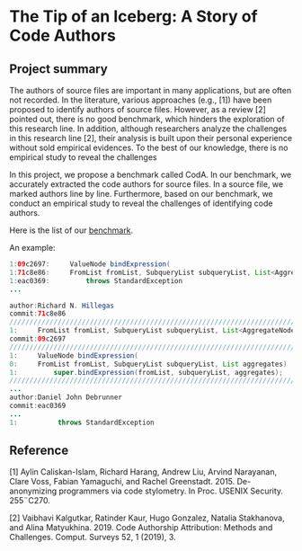 # The Tip of an Iceberg: A Story of Code Authors

## Project summary

The authors of source files are important in many applications, but are often not recorded. In the literature, various approaches (e.g., [1]) have been proposed to identify authors of source files. However, as a review [2] pointed out, there is no good benchmark, which hinders the exploration of this research line. In addition, although researchers analyze the challenges in this research line [2], their analysis is built upon their personal experience without sold empirical evidences. To the best of our knowledge, there is no empirical study to reveal the challenges

In this project, we propose a benchmark called CodA. In our benchmark, we accurately extracted the code authors for source files. In a source file, we marked authors line by line. Furthermore, based on our benchmark, we conduct an empirical study to reveal the challenges of identifying code authors. 

Here is the list of our [benchmark](/benchmark.zip).

An example:
```Java
1:09c2697:     ValueNode bindExpression(
1:71c8e86:     FromList fromList, SubqueryList subqueryList, List<AggregateNode> aggregates)
1:eac0369:         throws StandardException
...

author:Richard N. Hillegas
commit:71c8e86
/////////////////////////////////////////////////////////////////////////
1:     FromList fromList, SubqueryList subqueryList, List<AggregateNode> aggregates)
commit:09c2697
/////////////////////////////////////////////////////////////////////////
1:     ValueNode bindExpression(
0:     FromList fromList, SubqueryList subqueryList, List aggregates)
1:         super.bindExpression(fromList, subqueryList, aggregates);
/////////////////////////////////////////////////////////////////////////
...
author:Daniel John Debrunner
commit:eac0369
...
1: 			throws StandardException
```

## Reference
[1] Aylin Caliskan-Islam, Richard Harang, Andrew Liu, Arvind Narayanan, Clare Voss, Fabian Yamaguchi, and Rachel Greenstadt. 2015. De-anonymizing programmers via code stylometry. In Proc. USENIX Security. 255¨C270.

[2] Vaibhavi Kalgutkar, Ratinder Kaur, Hugo Gonzalez, Natalia Stakhanova, and Alina Matyukhina. 2019. Code Authorship Attribution: Methods and Challenges. Comput. Surveys 52, 1 (2019), 3.
